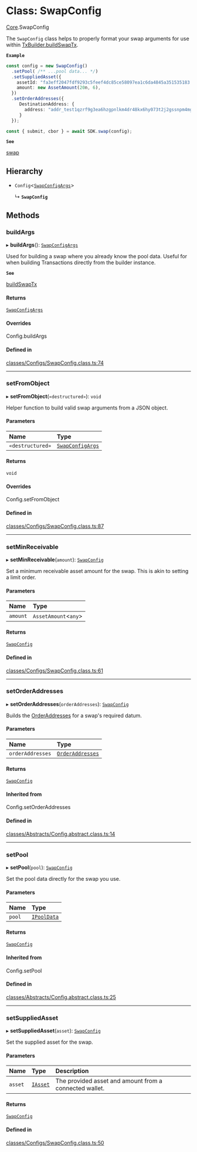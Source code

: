 # Class: SwapConfig

[Core](../modules/Core.md).SwapConfig

The `SwapConfig` class helps to properly format your swap arguments for use within [TxBuilder.buildSwapTx](Core.TxBuilder.md#buildswaptx).

**`Example`**

```ts
const config = new SwapConfig()
  .setPool( /** ...pool data... */)
  .setSuppliedAsset({
    assetId: "fa3eff2047fdf9293c5feef4dc85ce58097ea1c6da4845a351535183.74494e4459",
    amount: new AssetAmount(20n, 6),
  })
  .setOrderAddresses({
     DestinationAddress: {
       address: "addr_test1qzrf9g3ea6hzgpnlkm4dr48kx6hy073t2j2gssnpm4mgcnqdxw2hcpavmh0vexyzg476ytc9urgcnalujkcewtnd2yzsfd9r32"
     }
  });

const { submit, cbor } = await SDK.swap(config);
```

**`See`**

[swap](Core.SundaeSDK.md#swap)

## Hierarchy

- `Config`<[`SwapConfigArgs`](../interfaces/Core.SwapConfigArgs.md)\>

  ↳ **`SwapConfig`**

## Methods

### buildArgs

▸ **buildArgs**(): [`SwapConfigArgs`](../interfaces/Core.SwapConfigArgs.md)

Used for building a swap where you already know the pool data.
Useful for when building Transactions directly from the builder instance.

**`See`**

[buildSwapTx](Core.TxBuilder.md#buildswaptx)

#### Returns

[`SwapConfigArgs`](../interfaces/Core.SwapConfigArgs.md)

#### Overrides

Config.buildArgs

#### Defined in

[classes/Configs/SwapConfig.class.ts:74](https://github.com/SundaeSwap-finance/sundae-sdk/blob/main/packages/core/src/classes/Configs/SwapConfig.class.ts#L74)

___

### setFromObject

▸ **setFromObject**(`«destructured»`): `void`

Helper function to build valid swap arguments from a JSON object.

#### Parameters

| Name | Type |
| :------ | :------ |
| `«destructured»` | [`SwapConfigArgs`](../interfaces/Core.SwapConfigArgs.md) |

#### Returns

`void`

#### Overrides

Config.setFromObject

#### Defined in

[classes/Configs/SwapConfig.class.ts:87](https://github.com/SundaeSwap-finance/sundae-sdk/blob/main/packages/core/src/classes/Configs/SwapConfig.class.ts#L87)

___

### setMinReceivable

▸ **setMinReceivable**(`amount`): [`SwapConfig`](Core.SwapConfig.md)

Set a minimum receivable asset amount for the swap. This is akin to setting a limit order.

#### Parameters

| Name | Type |
| :------ | :------ |
| `amount` | `AssetAmount`<`any`\> |

#### Returns

[`SwapConfig`](Core.SwapConfig.md)

#### Defined in

[classes/Configs/SwapConfig.class.ts:61](https://github.com/SundaeSwap-finance/sundae-sdk/blob/main/packages/core/src/classes/Configs/SwapConfig.class.ts#L61)

___

### setOrderAddresses

▸ **setOrderAddresses**(`orderAddresses`): [`SwapConfig`](Core.SwapConfig.md)

Builds the [OrderAddresses](../modules/Core.md#orderaddresses) for a swap's required datum.

#### Parameters

| Name | Type |
| :------ | :------ |
| `orderAddresses` | [`OrderAddresses`](../modules/Core.md#orderaddresses) |

#### Returns

[`SwapConfig`](Core.SwapConfig.md)

#### Inherited from

Config.setOrderAddresses

#### Defined in

[classes/Abstracts/Config.abstract.class.ts:14](https://github.com/SundaeSwap-finance/sundae-sdk/blob/main/packages/core/src/classes/Abstracts/Config.abstract.class.ts#L14)

___

### setPool

▸ **setPool**(`pool`): [`SwapConfig`](Core.SwapConfig.md)

Set the pool data directly for the swap you use.

#### Parameters

| Name | Type |
| :------ | :------ |
| `pool` | [`IPoolData`](../interfaces/Core.IPoolData.md) |

#### Returns

[`SwapConfig`](Core.SwapConfig.md)

#### Inherited from

Config.setPool

#### Defined in

[classes/Abstracts/Config.abstract.class.ts:25](https://github.com/SundaeSwap-finance/sundae-sdk/blob/main/packages/core/src/classes/Abstracts/Config.abstract.class.ts#L25)

___

### setSuppliedAsset

▸ **setSuppliedAsset**(`asset`): [`SwapConfig`](Core.SwapConfig.md)

Set the supplied asset for the swap.

#### Parameters

| Name | Type | Description |
| :------ | :------ | :------ |
| `asset` | [`IAsset`](../interfaces/Core.IAsset.md) | The provided asset and amount from a connected wallet. |

#### Returns

[`SwapConfig`](Core.SwapConfig.md)

#### Defined in

[classes/Configs/SwapConfig.class.ts:50](https://github.com/SundaeSwap-finance/sundae-sdk/blob/main/packages/core/src/classes/Configs/SwapConfig.class.ts#L50)
